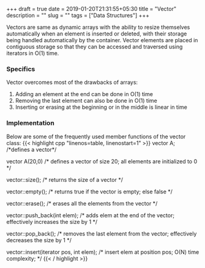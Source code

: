+++ 
draft = true
date = 2019-01-20T21:31:55+05:30
title = "Vector"
description = ""
slug = "" 
tags = ["Data Structures"]
+++
<p>Vectors are same as dynamic arrays with the ability to resize themselves automatically when an element is inserted or deleted, with their storage being handled automatically by the container. Vector elements are placed in contiguous storage so that they can be accessed and traversed using iterators in O(1) time.
<!--more-->
<h3> Specifics </h3>
Vector overcomes most of the drawbacks of arrays:
<ol>
    <li>Adding an element at the end can be done in O(1) time</li>
    <li>Removing the last element can also be done in O(1) time</li>
    <li>Inserting or erasing at the beginning or in the middle is linear in time</li>
</ol>

<h3> Implementation </h3>
Below are some of the frequently used member functions of the vector class:
{{< highlight cpp "linenos=table, linenostart=1" >}}
vector<int> A; /*defines a vector*/

vector<int> A(20,0) /* defines a vector of size 20; all elements are initialized to 0 */

vector::size(); /* returns the size of a vector */

vector::empty(); /* returns true if the vector is empty; else false */

vector::erase(); /* erases all the elements from the vector */

vector::push_back(int elem); /* adds elem at the end of the vector; effectively increases the size by 1 */

vector::pop_back(); /* removes the last element from the vector; effectively decreases the size by 1 */

vector::insert(iterator pos, int elem); /* insert elem at position pos; O(N) time complexity; */
{{< / highlight >}}
